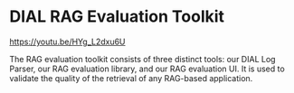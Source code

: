 # DIAL RAG Evaluation Toolkit

https://youtu.be/HYg_L2dxu6U

The RAG evaluation toolkit consists of three distinct tools: our DIAL Log Parser,  our RAG evaluation library, and our RAG evaluation UI. It is used to validate the quality of the retrieval of any RAG-based application.


